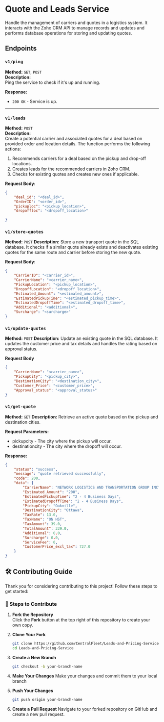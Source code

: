# Quote and Leads Service

Handle the management of carriers and quotes in a logistics system. It interacts with the Zoho CRM API to manage records and updates and performs database operations for storing and updating quotes.

## Endpoints

### `v1/ping`
**Method:** `GET`, `POST`  
**Description:**  
Ping the service to check if it's up and running.

**Response:**
- `200 OK` - Service is up.

---

### `v1/leads`
**Method:** `POST`  
**Description:**  
Create a potential carrier and associated quotes for a deal based on provided order and location details. The function performs the following actions:
1. Recommends carriers for a deal based on the pickup and drop-off locations.
2. Creates leads for the recommended carriers in Zoho CRM.
3. Checks for existing quotes and creates new ones if applicable.

**Request Body:**
```json
{
    "deal_id": "<deal_id>",
    "OrderID": "<order_id>",
    "pickuploc": "<pickup_location>",
    "dropoffloc": "<dropoff_location>"
    
}
```
### `v1/store-quotes`
**Method:** `POST`
**Description:**
Store a new transport quote in the SQL database. It checks if a similar quote already exists and deactivates existing quotes for the same route and carrier before storing the new quote.

**Request Body:**
```json
{
    "CarrierID": "<carrier_id>",
    "CarrierName": "<carrier_name>",
    "PickupLocation": "<pickup_location>",
    "DropoffLocation": "<dropoff_location>",
    "Estimated_Amount": "<estimated_amount>",
    "EstimatedPickupTime": "<estimated_pickup_time>",
    "EstimatedDropoffTime": "<estimated_dropoff_time>",
    "Additional": "<additional>",
    "Surcharge": "<surcharge>"
}
```

### `v1/update-quotes`
**Method:** `POST`
**Description:**
Update an existing quote in the SQL database. It updates the customer price and tax details and handles the rating based on approval status.

**Request Body**
```json
{
    "CarrierName": "<carrier_name>",
    "PickupCity": "<pickup_city>",
    "DestinationCity": "<destination_city>",
    "Customer_Price": "<customer_price>",
    "Approval_status": "<approval_status>"
}

```
### `v1/get-quote`
**Method:** `GET`
**Description:**
Retrieve an active quote based on the pickup and destination cities.

**Request Parameters:**

 - pickupcity - The city where the pickup will occur.
 - destinationcity - The city where the dropoff will occur.

**Response:**

```json
{
    "status": "success",
    "message": "quote retrieved successfully",
    "code": 200,
    "data": {
        "CarrierName": "NETWORK LOGISTICS AND TRANSPORTATION GROUP INC",
        "Estimated_Amount": "200",
        "EstimatedPickupTime": "2 - 4 Business Days",
        "EstimatedDropoffTime": "2 - 4 Business Days",
        "PickupCity": "Oakville",
        "DestinationCity": "Ottawa",
        "TaxRate": 13.0,
        "TaxName": "ON HST",
        "TaxAmount": 39.0,
        "TotalAmount": 339.0,
        "Additional": 0.0,
        "Surcharge": 0.0,
        "ServiceFee": 0,
        "CustomerPrice_excl_tax": 727.0
    }
}
```
## 🛠️ Contributing Guide  

Thank you for considering contributing to this project! Follow these steps to get started:  

### 🚀 Steps to Contribute  

1. **Fork the Repository**  
   Click the **Fork** button at the top right of this repository to create your own copy.  

2. **Clone Your Fork**  
   ```sh
   git clone https://github.com/CentralFleet/Leads-and-Pricing-Service.git
   cd Leads-and-Pricing-Service
   ```
3. **Create a New Branch**
   ```sh
   git checkout -b your-branch-name
   ```
4. **Make Your Changes**
    Make your changes and commit them to your local branch

5. **Push Your Changes**
    ```sh
    git push origin your-branch-name
    ```

6. **Create a Pull Request**
    Navigate to your forked repository on GitHub and create a new pull request.

